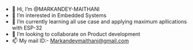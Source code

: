 - 👋 Hi, I’m @MARKANDEY-MAITHANI
- 👀 I’m interested in Embedded Systems
- 🌱 I’m currently learning all use case and applying maximum apllications with ESP-32
- 💞️ I’m looking to collaborate on Product development
- 📫 My mail ID:- Markandeymaithani@gmail.com

<!---
MARKANDEY-MAITHANI/MARKANDEY-MAITHANI is a ✨ special ✨ repository because its `README.md` (this file) appears on your GitHub profile.
You can click the Preview link to take a look at your changes.
--->
